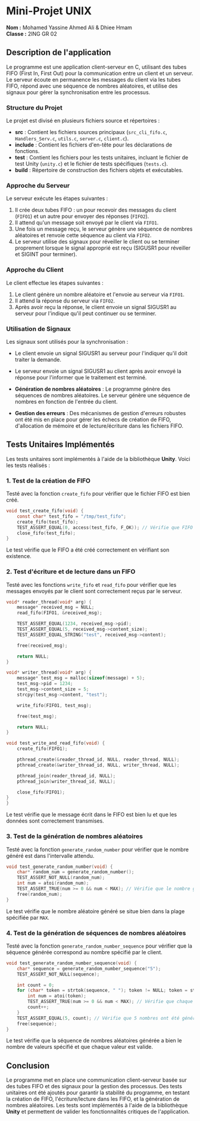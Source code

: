 
# Mini-Projet UNIX

**Nom :** Mohamed Yassine Ahmed Ali & Dhiee Hmam  
**Classe :** 2ING GR 02  


## Description de l'application

Le programme est une application client-serveur en C, utilisant des tubes FIFO (First In, First Out) pour la communication entre un client et un serveur. Le serveur écoute en permanence les messages du client via les tubes FIFO, répond avec une séquence de nombres aléatoires, et utilise des signaux pour gérer la synchronisation entre les processus. 

### Structure du Projet

Le projet est divisé en plusieurs fichiers source et répertoires :
- **src** : Contient les fichiers sources principaux (`src_cli_fifo.c`, `Handlers_Serv.c`, `utils.c`, `server.c`, `client.c`).
- **include** : Contient les fichiers d'en-tête pour les déclarations de fonctions.
- **test** : Contient les fichiers pour les tests unitaires, incluant le fichier de test Unity (`unity.c`) et le fichier de tests spécifiques (`tests.c`).
- **build** : Répertoire de construction des fichiers objets et exécutables.

### Approche du Serveur

Le serveur exécute les étapes suivantes :
1. Il crée deux tubes FIFO : un pour recevoir des messages du client (`FIFO1`) et un autre pour envoyer des réponses (`FIFO2`).
2. Il attend qu'un message soit envoyé par le client via `FIFO1`.
3. Une fois un message reçu, le serveur génère une séquence de nombres aléatoires et renvoie cette séquence au client via `FIFO2`.
4. Le serveur utilise des signaux pour réveiller le client ou se terminer proprement lorsque le signal approprié est reçu (SIGUSR1 pour réveiller et SIGINT pour terminer).

### Approche du Client

Le client effectue les étapes suivantes :
1. Le client génère un nombre aléatoire et l'envoie au serveur via `FIFO1`.
2. Il attend la réponse du serveur via `FIFO2`.
3. Après avoir reçu la réponse, le client envoie un signal SIGUSR1 au serveur pour l'indique qu'il peut continuer ou se terminer.

### Utilisation de Signaux

Les signaux sont utilisés pour la synchronisation :
- Le client envoie un signal SIGUSR1 au serveur pour l'indiquer qu'il doit traiter la demande.
- Le serveur envoie un signal SIGUSR1 au client après avoir envoyé la réponse pour l'informer que le traitement est terminé.

- **Génération de nombres aléatoires** : Le programme génère des séquences de nombres aléatoires. Le serveur génère une séquence de nombres en fonction de l'entrée du client.
- **Gestion des erreurs** : Des mécanismes de gestion d'erreurs robustes ont été mis en place pour gérer les échecs de création de FIFO, d'allocation de mémoire et de lecture/écriture dans les fichiers FIFO.

## Tests Unitaires Implémentés

Les tests unitaires sont implémentés à l'aide de la bibliothèque **Unity**. Voici les tests réalisés :

### 1. Test de la création de FIFO
Testé avec la fonction `create_fifo` pour vérifier que le fichier FIFO est bien créé.

```c
void test_create_fifo(void) {
    const char* test_fifo = "/tmp/test_fifo";
    create_fifo(test_fifo);
    TEST_ASSERT_EQUAL(0, access(test_fifo, F_OK)); // Vérifie que FIFO existe
    close_fifo(test_fifo);
}
```
Le test vérifie que le FIFO a été créé correctement en vérifiant son existence.

### 2. Test d'écriture et de lecture dans un FIFO
Testé avec les fonctions `write_fifo` et `read_fifo` pour vérifier que les messages envoyés par le client sont correctement reçus par le serveur.

```c
void* reader_thread(void* arg) {
    message* received_msg = NULL;
    read_fifo(FIFO1, &received_msg);  

    TEST_ASSERT_EQUAL(1234, received_msg->pid);
    TEST_ASSERT_EQUAL(5, received_msg->content_size);
    TEST_ASSERT_EQUAL_STRING("test", received_msg->content);

    free(received_msg);

    return NULL;
}

void* writer_thread(void* arg) {
    message* test_msg = malloc(sizeof(message) + 5);
    test_msg->pid = 1234;
    test_msg->content_size = 5;
    strcpy(test_msg->content, "test");

    write_fifo(FIFO1, test_msg); 

    free(test_msg);

    return NULL;
}

void test_write_and_read_fifo(void) {
    create_fifo(FIFO1);

    pthread_create(&reader_thread_id, NULL, reader_thread, NULL);
    pthread_create(&writer_thread_id, NULL, writer_thread, NULL);

    pthread_join(reader_thread_id, NULL);
    pthread_join(writer_thread_id, NULL);

    close_fifo(FIFO1);
}
}
```
Le test vérifie que le message écrit dans le FIFO est bien lu et que les données sont correctement transmises.

### 3. Test de la génération de nombres aléatoires
Testé avec la fonction `generate_random_number` pour vérifier que le nombre généré est dans l'intervalle attendu.

```c
void test_generate_random_number(void) {
    char* random_num = generate_random_number();
    TEST_ASSERT_NOT_NULL(random_num);
    int num = atoi(random_num);
    TEST_ASSERT_TRUE(num >= 0 && num < MAX); // Vérifie que le nombre généré est dans la plage attendue
    free(random_num);
}
```
Le test vérifie que le nombre aléatoire généré se situe bien dans la plage spécifiée par `MAX`.

### 4. Test de la génération de séquences de nombres aléatoires
Testé avec la fonction `generate_random_number_sequence` pour vérifier que la séquence générée correspond au nombre spécifié par le client.

```c
void test_generate_random_number_sequence(void) {
    char* sequence = generate_random_number_sequence("5");
    TEST_ASSERT_NOT_NULL(sequence);

    int count = 0;
    for (char* token = strtok(sequence, " "); token != NULL; token = strtok(NULL, " ")) {
        int num = atoi(token);
        TEST_ASSERT_TRUE(num >= 0 && num < MAX); // Vérifie que chaque nombre dans la séquence est valide
        count++;
    }
    TEST_ASSERT_EQUAL(5, count); // Vérifie que 5 nombres ont été générés
    free(sequence);
}
```
Le test vérifie que la séquence de nombres aléatoires générée a bien le nombre de valeurs spécifié et que chaque valeur est valide.

## Conclusion

Le programme met en place une communication client-serveur basée sur des tubes FIFO et des signaux pour la gestion des processus. Des tests unitaires ont été ajoutés pour garantir la stabilité du programme, en testant la création de FIFO, l'écriture/lecture dans les FIFO, et la génération de nombres aléatoires. Les tests sont implémentés à l'aide de la bibliothèque **Unity** et permettent de valider les fonctionnalités critiques de l'application.